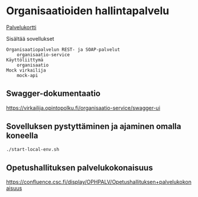 # Organisaatioiden hallintapalvelu

[Palvelukortti](https://wiki.eduuni.fi/display/OPHPALV/Organisaatiopalvelu)

Sisältää sovellukset

    Organisaatiopalvelun REST- ja SOAP-palvelut
        organisaatio-service
    Käyttöliittymä
        organisaatio
    Mock virkailija
        mock-api

## Swagger-dokumentaatio

https://virkailija.opintopolku.fi/organisaatio-service/swagger-ui

## Sovelluksen pystyttäminen ja ajaminen omalla koneella

```bash
./start-local-env.sh
```

## Opetushallituksen palvelukokonaisuus

https://confluence.csc.fi/display/OPHPALV/Opetushallituksen+palvelukokonaisuus
